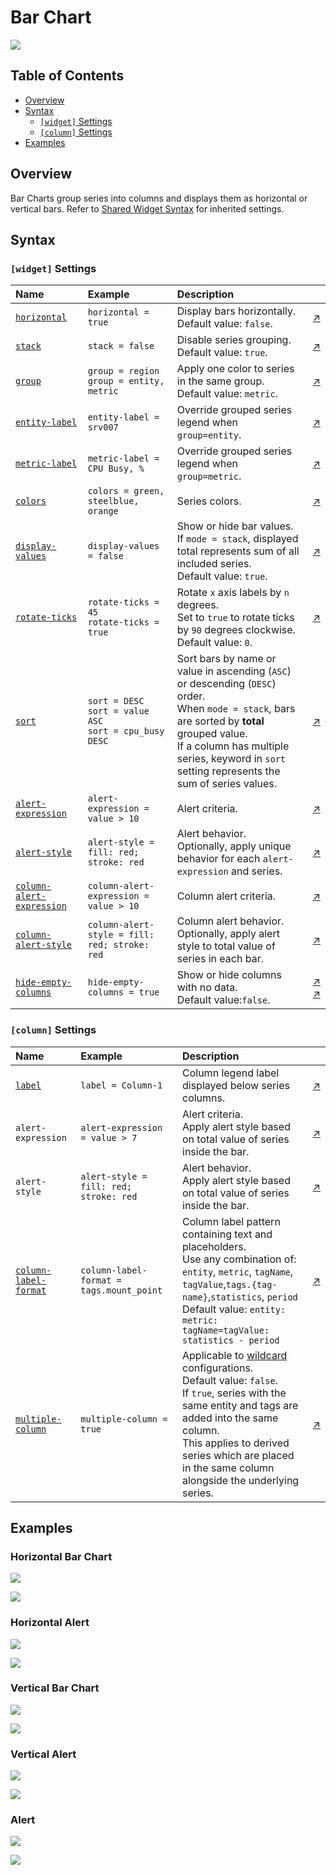# Bar Chart

![](./images/bar-chart.png)

## Table of Contents

* [Overview](#overview)
* [Syntax](#syntax)
  * [`[widget]` Settings](#widget-settings)
  * [`[column]` Settings](#column-settings)
* [Examples](#examples)

## Overview

Bar Charts group series into columns and displays them as horizontal or vertical bars. Refer to [Shared Widget Syntax](../shared/README.md) for inherited settings.

## Syntax

### `[widget]` Settings

Name | Example | Description | &nbsp;
:--|:--|:--|:--
[`horizontal`](#horizontal) | `horizontal = true` | Display bars horizontally.<br>Default value: `false`. | [↗](https://apps.axibase.com/chartlab/e0206a41)
[`stack`](#stack) | `stack = false` | Disable series grouping.<br>Default value: `true`. | [↗](https://apps.axibase.com/chartlab/fe3b8818)
[`group`](#group)|`group = region`<br>`group = entity, metric`|Apply one color to series in the same group.<br>Default value: `metric`.|[↗](https://apps.axibase.com/chartlab/f61bafc0)
[`entity-label`](#entity-label)|`entity-label = srv007`|Override grouped series legend when `group=entity`.|[↗](https://apps.axibase.com/chartlab/7bee2721)
[`metric-label`](#metric-label)|`metric-label = CPU Busy, %`|Override grouped series legend when `group=metric`.|[↗](https://apps.axibase.com/chartlab/7136a0aa)
[`colors`](#colors)|`colors = green, steelblue, orange`|Series colors.|[↗](https://apps.axibase.com/chartlab/163cd950)
[`display-values`](#display-values)|`display-values = false`|Show or hide bar values.<br>If `mode = stack`, displayed total represents sum of all included series.<br>Default value: `true`.|[↗](https://apps.axibase.com/chartlab/29f11556)
[`rotate-ticks`](#rotate-ticks)|`rotate-ticks = 45`<br>`rotate-ticks = true`|Rotate `x` axis labels by `n` degrees.<br>Set to `true` to rotate ticks by `90` degrees clockwise.<br>Default value: `0`.|[↗](https://apps.axibase.com/chartlab/68a42888)
[`sort`](#sort)|`sort = DESC`<br>`sort = value ASC`<br>`sort = cpu_busy DESC`|Sort bars by name or value in ascending (`ASC`) or descending (`DESC`) order.<br>When `mode = stack`, bars are sorted by **total** grouped value.<br>If a column has multiple series, keyword in `sort` setting represents the sum of series values.|[↗](https://apps.axibase.com/chartlab/ab989019)
[`alert-expression`](#alert-expression)|`alert-expression = value > 10`|Alert criteria.|[↗](https://apps.axibase.com/chartlab/da384229)
[`alert-style`](#alert-style) | `alert-style = fill: red; stroke: red` | Alert behavior.<br>Optionally, apply unique behavior for each `alert-expression` and series.| [↗](https://apps.axibase.com/chartlab/754d2f99)
[`column-alert-expression`](#column-alert-expression)|`column-alert-expression = value > 10`|Column alert criteria.|[↗](https://apps.axibase.com/chartlab/c6b766ba)
[`column-alert-style`](#column-alert-style) | `column-alert-style = fill: red; stroke: red` | Column alert behavior.<br>Optionally, apply alert style to total value of series in each bar. | [↗](https://apps.axibase.com/chartlab/66a259c4)
[`hide-empty-columns`](#hide-empty-columns)|`hide-empty-columns = true`|Show or hide columns with no data.<br>Default value:`false`.|[↗](https://apps.axibase.com/chartlab/e4603a5f)<br>[↗](https://apps.axibase.com/chartlab/27050141)

### `[column]` Settings

Name | Example | Description | &nbsp;
:--|:--|:--|:--
[`label`](#label)|`label = Column-1`|Column legend label displayed below series columns.|[↗](https://apps.axibase.com/chartlab/4ceaa563)
`alert-expression`|`alert-expression = value > 7`|Alert criteria.<br>Apply alert style based on total value of series inside the bar.|[↗](https://apps.axibase.com/chartlab/da384229)
`alert-style` | `alert-style = fill: red; stroke: red` | Alert behavior.<br>Apply alert style based on total value of series inside the bar.| [↗](https://apps.axibase.com/chartlab/754d2f99)
[`column-label-format`](#column-label-format)|`column-label-format = tags.mount_point`|Column label pattern containing text and placeholders.<br>Use any combination of: `entity`, `metric`, `tagName`, `tagValue`,`tags.{tag-name}`,`statistics`, `period`<br>Default value: `entity: metric: tagName=tagValue: statistics - period`|[↗](https://apps.axibase.com/chartlab/7afc353a)
[`multiple-column`](#multiple-column)|`multiple-column = true`|Applicable to [wildcard](../../syntax/wildcards.md) configurations.<br>Default value: `false`.<br>If `true`, series with the same entity and tags are added into the same column.<br>This applies to derived series which are placed in the same column alongside the underlying series.|[↗](https://apps.axibase.com/chartlab/b1609460)

## Examples

### Horizontal Bar Chart

![](./images/hor-bar.png)

[![](./images/button.png)](https://apps.axibase.com/chartlab/cb231db8/#fullscreen)

### Horizontal Alert

![](./images/horizontal-alert.png)

[![](./images/button.png)](https://apps.axibase.com/chartlab/63c825ca)

### Vertical Bar Chart

![](./images/vertical-bar-chart.png)

[![](./images/button.png)](https://apps.axibase.com/chartlab/8fe65e1b)

### Vertical Alert

![](./images/bar-column-alert.png)

[![](./images/button.png)](https://apps.axibase.com/chartlab/8fe65e1b/17/)

### Alert

![](./images/bar-alert.png)

[![](./images/button.png)](https://apps.axibase.com/chartlab/8fe65e1b/11/)

